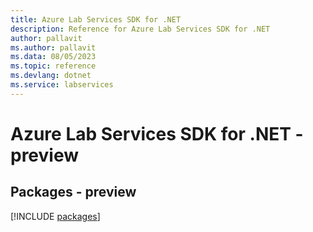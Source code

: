 ```yaml
---
title: Azure Lab Services SDK for .NET
description: Reference for Azure Lab Services SDK for .NET
author: pallavit
ms.author: pallavit
ms.data: 08/05/2023
ms.topic: reference
ms.devlang: dotnet
ms.service: labservices
---
```

# Azure Lab Services SDK for .NET - preview
## Packages - preview
[!INCLUDE [packages](lab-services-index.md)]